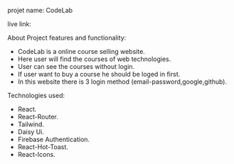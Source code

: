 projet name: CodeLab

live link:

About Project  features and functionality:

* CodeLab is a online course selling website.
* Here user will find the courses of web technologies.
* User can see the courses without login.
* If user want to buy a course he should be loged in first.
* In this website there is 3 login method (email-password,google,github).

Technologies used:

* React.
* React-Router.
* Tailwind.
* Daisy Ui.
* Firebase Authentication.
* React-Hot-Toast.
* React-Icons.
